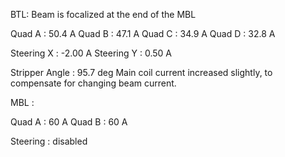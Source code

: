 BTL: Beam is focalized at the end of the MBL

Quad A : 50.4 A
Quad B : 47.1 A
Quad C : 34.9 A
Quad D : 32.8 A

Steering X : -2.00 A
Steering Y : 0.50 A

Stripper Angle : 95.7 deg
Main coil current increased slightly, to compensate for changing beam current.

MBL :

Quad A : 60 A
Quad B : 60 A

Steering : disabled

